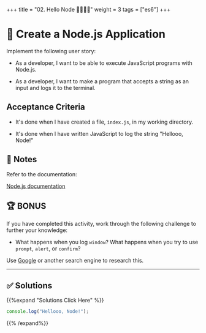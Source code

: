 +++
title = "02. Hello Node 👩‍🎓👨‍🎓"
weight = 3
tags = ["es6"] 
+++

# 📖 Create a Node.js Application

Implement the following user story:

* As a developer, I want to be able to execute JavaScript programs with Node.js.

* As a developer, I want to make a program that accepts a string as an input and logs it to the terminal. 

## Acceptance Criteria

* It's done when I have created a file, `index.js`, in my working directory.
  
* It's done when I have written JavaScript to log the string "Hellooo, Node!"

## 📝 Notes

Refer to the documentation:

[Node.js documentation](https://nodejs.org/en/docs/)

## 🏆 BONUS

If you have completed this activity, work through the following challenge to further your knowledge:

* What happens when you log `window`? What happens when you try to use `prompt`, `alert`, or `confirm`?
  
Use [Google](https://www.google.com) or another search engine to research this.

---

## ✅ Solutions 
{{%expand "Solutions Click Here" %}}
```js
console.log("Hellooo, Node!");
```
{{% /expand%}}